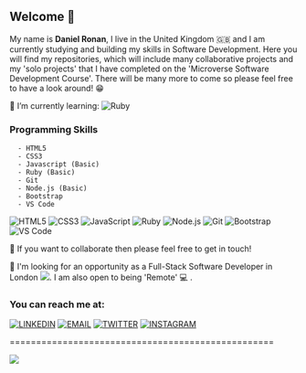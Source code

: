 ## Welcome 👋

My name is <b> Daniel Ronan</b>, I live in the United Kingdom 🇬🇧 and I am currently studying and building my skills in Software Development. Here you will find my repositories, which will include many collaborative projects and my 'solo projects' that I have completed on the 'Microverse Software Development Course'. There will be many more to come so please feel free to have a look around! 😁

🌱 I’m currently learning: ![Ruby](https://img.shields.io/badge/-Ruby-CC342D?style=flat&logo=Ruby&logoColor=white&labelColor=000)

### Programming Skills 
```
  - HTML5 
  - CSS3 
  - Javascript (Basic)
  - Ruby (Basic)
  - Git
  - Node.js (Basic)
  - Bootstrap
  - VS Code
```  
<!--  <img src="https://img.icons8.com/color/70/000000/html-5.png"/><img src="https://img.icons8.com/color/70/000000/css3.png"/>
  <img src="https://img.icons8.com/color/70/000000/javascript.png"/><img src="https://img.icons8.com/color/70/000000/ruby-programming-language.png"/>
  <img src="https://img.icons8.com/color/70/000000/nodejs.png"/><img src="https://img.icons8.com/color/70/000000/npm.png"/>
  <img src="https://img.icons8.com/color/70/000000/bootstrap.png"/><img src="https://img.icons8.com/fluent/70/000000/visual-studio-code-2019.png"/> -->
  
  ![HTML5](https://img.shields.io/badge/-HTML5-E34F26?style=for-the-badge&logo=HTML5&logoColor=white&labelColor=000)
  ![CSS3](https://img.shields.io/badge/-CSS3-1572B6?style=for-the-badge&logo=CSS3&logoColor=white&labelColor=000)
  ![JavaScript](https://img.shields.io/badge/-JavaScript-F7DF1E?style=for-the-badge&logo=JavaScript&logoColor=white&labelColor=000)
  ![Ruby](https://img.shields.io/badge/-Ruby-CC342D?style=for-the-badge&logo=Ruby&logoColor=white&labelColor=000)
  ![Node.js](https://img.shields.io/badge/-Node.js-339933?style=for-the-badge&logo=Node.js&logoColor=white&labelColor=000)
  ![Git](https://img.shields.io/badge/-Git-F05032?style=for-the-badge&logo=Git&logoColor=white&labelColor=000)
  ![Bootstrap](https://img.shields.io/badge/-Bootstrap-563D7C?style=for-the-badge&logo=Bootstrap&logoColor=white&labelColor=000)
  ![VS Code](https://img.shields.io/badge/-VS_Code-007ACC?style=for-the-badge&logo=Visual-Studio-Code&logoColor=white&labelColor=000)
  
👯 If you want to collaborate then please feel free to get in touch!

👀 I'm looking for an opportunity as a Full-Stack Software Developer in London <img src="https://img.icons8.com/color/20/000000/big-ben.png"/>. I am also open to being 'Remote' 💻 .

### You can reach me at:

[![LINKEDIN](https://img.shields.io/badge/-LINKEDIN-0077B5?style=for-the-badge&logo=Linkedin&logoColor=white)](https://www.linkedin.com/in/danronan10/)
[![EMAIL](https://img.shields.io/badge/-EMAIL-D14836?style=for-the-badge&logo=Mail.Ru&logoColor=white)](mailto:danielconnorronan@gmail.com)
[![TWITTER](https://img.shields.io/badge/-TWITTER-1DA1F2?style=for-the-badge&logo=Twitter&logoColor=white)](https://twitter.com/dc_ronan)
[![INSTAGRAM](https://img.shields.io/badge/-INSTAGRAM-E4405F?style=for-the-badge&logo=Instagram&logoColor=white)](https://www.instagram.com/dc_ronan/)

==================================================

 <img src="https://github-readme-stats.vercel.app/api?username=DcRonan&count_private=true&show_icons=true&theme=radical&icon_color=E11C68&title_color=FFF">


